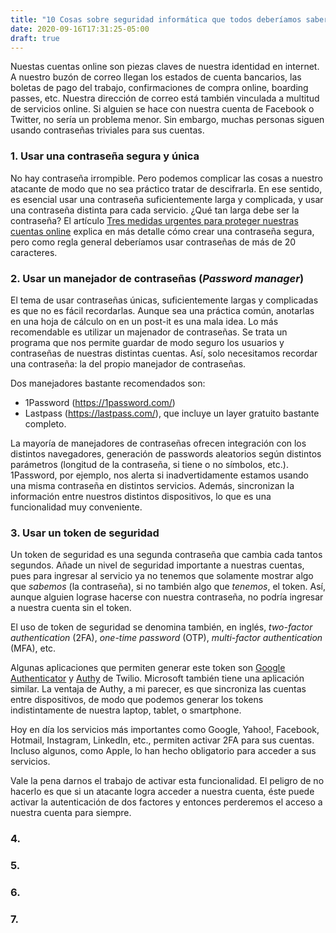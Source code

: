 ```yaml
---
title: "10 Cosas sobre seguridad informática que todos deberíamos saber"
date: 2020-09-16T17:31:25-05:00
draft: true
---
```



Nuestas cuentas online son piezas claves de nuestra identidad en internet. A nuestro buzón de correo llegan los estados de cuenta bancarios, las boletas de pago del trabajo, confirmaciones de compra online, boarding passes, etc. Nuestra dirección de correo está también vinculada a multitud de servicios online.  Si alguien se hace con nuestra cuenta de Facebook o Twitter, no sería un problema menor.  Sin embargo, muchas personas siguen usando contraseñas triviales para sus cuentas.

### 1. Usar una contraseña segura y única

No hay contraseña irrompible. Pero podemos complicar las cosas a nuestro atacante de modo que no sea práctico tratar de descifrarla. En ese sentido, es esencial usar una contraseña suficientemente larga y complicada, y usar una contraseña distinta para cada servicio. ¿Qué tan larga debe ser la contraseña? El artículo [Tres medidas urgentes para proteger nuestras cuentas online](https://protegetudata.com/post/tres-cosas-urgentes-para-proteger-nuestras-cuentas-online/) explica en más detalle cómo crear una contraseña segura, pero como regla general deberíamos usar contraseñas de más de 20 caracteres.

### 2. Usar un manejador de contraseñas (_Password manager_)

El tema de usar contraseñas únicas, suficientemente largas y complicadas es que no es fácil recordarlas. Aunque sea una práctica común, anotarlas en una hoja de cálculo on en un post-it es una mala idea.  Lo más recomendable es utilizar un majenador de contraseñas. Se trata un programa que nos permite guardar de modo seguro los usuarios y contraseñas de nuestras distintas cuentas. Así, solo necesitamos recordar una contraseña: la del propio manejador de contraseñas.

Dos manejadores bastante recomendados son:

* 1Password (https://1password.com/)
* Lastpass (https://lastpass.com/), que incluye un layer gratuito bastante completo.

La mayoría de manejadores de contraseñas ofrecen integración con los distintos navegadores, generación de passwords aleatorios según distintos parámetros (longitud de la contraseña, si tiene o no símbolos, etc.). 1Password, por ejemplo, nos alerta si inadvertidamente estamos usando una misma contraseña en distintos servicios. Además, sincronizan la información entre nuestros distintos dispositivos, lo que es una funcionalidad muy conveniente.

### 3. Usar un token de seguridad

Un token de seguridad es una segunda contraseña que cambia cada tantos segundos. Añade un nivel de seguridad importante a nuestras cuentas, pues para ingresar al servicio ya no tenemos que solamente mostrar algo que _sabemos_ (la contraseña), si no también algo que _tenemos_, el token. Así, aunque alguien lograse hacerse con nuestra contraseña, no podría ingresar a nuestra cuenta sin el token.

El uso de token de seguridad se denomina también, en inglés,  _two-factor authentication_ (2FA), _one-time password_ (OTP), _multi-factor authentication_ (MFA), etc.

Algunas aplicaciones que permiten generar este token son [Google Authenticator](https://www.google.com/landing/2step/) y [Authy](https://authy.com/) de Twilio. Microsoft también tiene una aplicación similar. La ventaja de Authy, a mi parecer, es que sincroniza las cuentas entre dispositivos, de modo que podemos generar los tokens indistintamente de nuestra laptop, tablet, o smartphone.

Hoy en día los servicios más importantes como Google, Yahoo!, Facebook, Hotmail, Instagram, LinkedIn, etc.,  permiten activar 2FA para sus cuentas. Incluso algunos, como Apple, lo han hecho obligatorio para acceder a sus servicios.

Vale la pena darnos el trabajo de activar esta funcionalidad. El peligro de no hacerlo es que si un atacante  logra acceder a nuestra cuenta, éste puede activar la autenticación de dos factores y entonces perderemos el acceso a nuestra cuenta para siempre.

### 4.


### 5.


### 6.


### 7.
